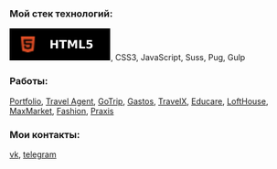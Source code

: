 ### Мой стек технологий:
![HTML5](https://github.com/bgtvalex/bgtvalex/blob/main/imgs/html.svg), CSS3, JavaScript, Suss, Pug, Gulp  

### Работы:
[Portfolio](https://bgtvalex.github.io/html-to-react/), [Travel Agent](https://bgtvalex.github.io/travelAgent/), [GoTrip](https://bgtvalex.github.io/goTrip/), [Gastos](https://bgtvalex.github.io/gastos/), [TravelX](https://bgtvalex.github.io/Travel-X/), [Educare](https://bgtvalex.github.io/educare/), [LoftHouse](https://bgtvalex.github.io/loftHouse/), [MaxMarket](https://bgtvalex.github.io/MaxMarket/), [Fashion](https://bgtvalex.github.io/fashion-react/), [Praxis](https://bgtvalex.github.io/Praxis/)

### Мои контакты:
<a href="https://vk.com/bgtva" rel="nofollow" target="_blank">vk</a>, <a href="https://t.me/bgtva" rel="nofollow"  target="_blank" >telegram</a>
